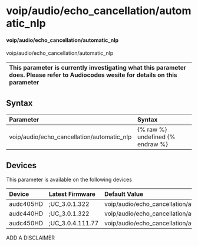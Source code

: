 ﻿---
description: voip/audio/echo_cancellation/automatic_nlp
search: false
---

# voip/audio/echo_cancellation/automatic_nlp

#### voip/audio/echo_cancellation/automatic_nlp

voip/audio/echo_cancellation/automatic_nlp


| This parameter is currently investigating what this parameter does. Please refer to Audiocodes wesite for details on this parameter | 
| :--- |

## Syntax
| Parameter | Syntax |
| :--- | :--- |
|voip/audio/echo_cancellation/automatic_nlp | {% raw %} undefined {% endraw %}|

## Devices
This parameter is available on the following devices

| Device | Latest Firmware | Default Value |
|:---|:---|:---|
| audc405HD | ;UC_3.0.1.322 | voip/audio/echo_cancellation/automatic_nlp=1 
| audc440HD | ;UC_3.0.1.322 | voip/audio/echo_cancellation/automatic_nlp=1 
| audc450HD | ;UC_3.0.4.111.77 | voip/audio/echo_cancellation/automatic_nlp=1 

ADD A DISCLAIMER
